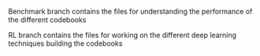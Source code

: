 Benchmark branch contains the files for understanding the performance of the different codebooks

RL branch contains the files for working on the different deep learning techniques building the codebooks
